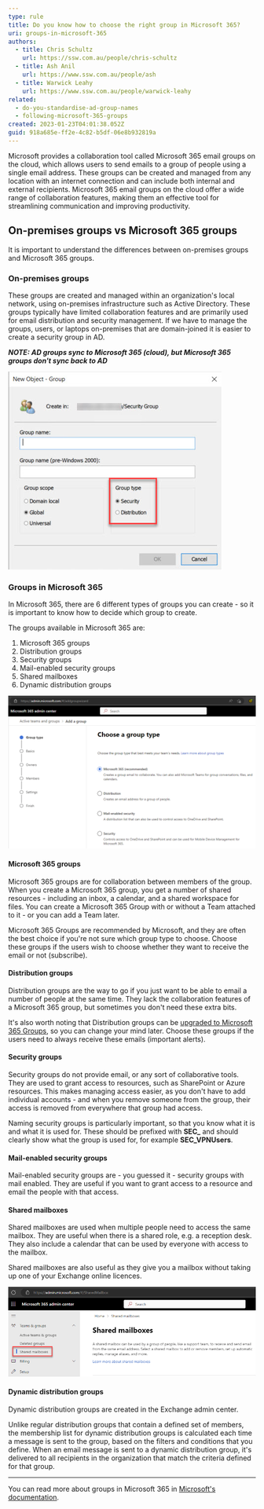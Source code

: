 ```yaml
---
type: rule
title: Do you know how to choose the right group in Microsoft 365?
uri: groups-in-microsoft-365
authors:
  - title: Chris Schultz
    url: https://ssw.com.au/people/chris-schultz
  - title: Ash Anil
    url: https://www.ssw.com.au/people/ash
  - title: Warwick Leahy
    url: https://www.ssw.com.au/people/warwick-leahy
related:
  - do-you-standardise-ad-group-names
  - following-microsoft-365-groups
created: 2023-01-23T04:01:38.052Z
guid: 918a685e-ff2e-4c82-b5df-06e8b932819a
---
```

Microsoft provides a collaboration tool called Microsoft 365 email groups on the cloud, which allows users to send emails to a group of people using a single email address. These groups can be created and managed from any location with an internet connection and can include both internal and external recipients. Microsoft 365 email groups on the cloud offer a wide range of collaboration features, making them an effective tool for streamlining communication and improving productivity.

<!--endintro-->

## On-premises groups vs Microsoft 365 groups

It is important to understand the differences between on-premises groups and Microsoft 365 groups.

### On-premises groups

These groups are created and managed within an organization's local network, using on-premises infrastructure such as Active Directory. These groups typically have limited collaboration features and are primarily used for email distribution and security management. If we have to manage the groups, users, or laptops on-premises that are domain-joined it is easier to create a security group in AD.

***NOTE: AD groups sync to Microsoft 365 (cloud), but Microsoft 365 groups don't sync back to AD***

![Figure: Choosing a group type in On-Premises Active Directory ](on-prem-group.jpg)

### Groups in Microsoft 365

In Microsoft 365, there are 6 different types of groups you can create - so it is important to know how to decide which group to create.

The groups available in Microsoft 365 are:

1. Microsoft 365 groups
2. Distribution groups
3. Security groups
4. Mail-enabled security groups
5. Shared mailboxes
6. Dynamic distribution groups

![Figure: Choosing a group type in Microsoft 365](m365-groups.png)

#### Microsoft 365 groups

Microsoft 365 groups are for collaboration between members of the group. When you create a Microsoft 365 group, you get a number of shared resources - including an inbox, a calendar, and a shared workspace for files. You can create a Microsoft 365 Group with or without a Team attached to it - or you can add a Team later.

Microsoft 365 Groups are recommended by Microsoft, and they are often the best choice if you're not sure which group type to choose.  Choose these groups if the users wish to choose whether they want to receive the email or not (subscribe).

#### Distribution groups

Distribution groups are the way to go if you just want to be able to email a number of people at the same time. They lack the collaboration features of a Microsoft 365 group, but sometimes you don't need these extra bits.

It's also worth noting that Distribution groups can be [upgraded to Microsoft 365 Groups](https://learn.microsoft.com/en-us/powershell/module/exchange/upgrade-distributiongroup), so you can change your mind later.  Choose these groups if the users need to always receive these emails (important alerts).

#### Security groups

Security groups do not provide email, or any sort of collaborative tools. They are used to grant access to resources, such as SharePoint or Azure resources. This makes managing access easier, as you don't have to add individual accounts - and when you remove someone from the group, their access is removed from everywhere that group had access.

Naming security groups is particularly important, so that you know what it is and what it is used for. These should be prefixed with **SEC_** and should clearly show what the group is used for, for example **SEC_VPNUsers**.

#### Mail-enabled security groups

Mail-enabled security groups are - you guessed it - security groups with mail enabled. They are useful if you want to grant access to a resource and email the people with that access.

#### Shared mailboxes

Shared mailboxes are used when multiple people need to access the same mailbox. They are useful when there is a shared role, e.g. a reception desk. They also include a calendar that can be used by everyone with access to the mailbox.

Shared mailboxes are also useful as they give you a mailbox without taking up one of your Exchange online licences.

![Figure: Shared mailboxes are created in their own section under the Teams & groups heading](shared-mailboxes.png)

#### Dynamic distribution groups

Dynamic distribution groups are created in the Exchange admin center.

Unlike regular distribution groups that contain a defined set of members, the membership list for dynamic distribution groups is calculated each time a message is sent to the group, based on the filters and conditions that you define. When an email message is sent to a dynamic distribution group, it's delivered to all recipients in the organization that match the criteria defined for that group.

- - -

You can read more about groups in Microsoft 365 in [Microsoft's documentation](https://learn.microsoft.com/en-us/microsoft-365/admin/create-groups/compare-groups?view=o365-worldwide).
